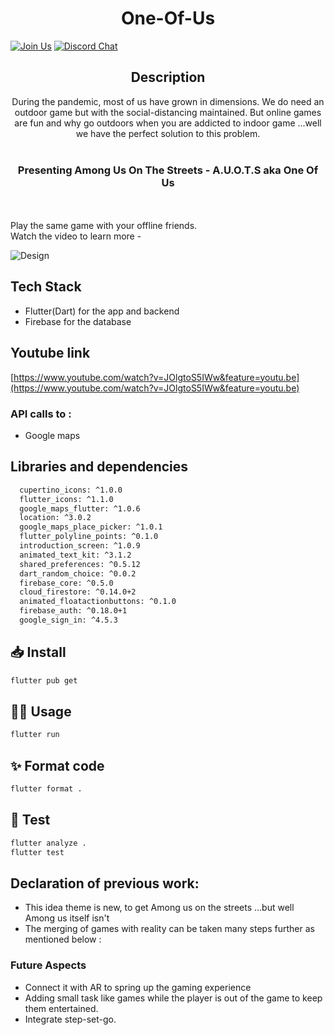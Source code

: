 <h1 align="center">One-Of-Us</h1>

[![Join Us](https://img.shields.io/badge/Join%20Us-One%20Of%20Us-red)](https://discord.gg/XmchMUZbdk)
[![Discord Chat](https://img.shields.io/discord/760928671698649098.svg)](https://discord.gg/XmchMUZbdk)


<h2 align="center">Description</h2>

<p align="center">During the pandemic, most of us have grown in dimensions. We do need an outdoor game but with the social-distancing maintained. But online games are fun and why go outdoors when you are addicted to indoor game ...well we have the perfect solution to this problem.<br><br><h3 align="center">Presenting Among Us On The Streets - A.U.O.T.S aka One Of Us</h3><br><br>Play the same game with your offline friends. <br>Watch the video to learn more - </p>

![Design](https://www.figma.com/file/P2IcQrhlDP5ot3Xp8MWhOu/Untitled?node-id=0%3A1)

## Tech Stack

- Flutter(Dart) for the app and backend
- Firebase for the database

## Youtube link
[https://www.youtube.com/watch?v=JOlgtoS5IWw&feature=youtu.be](https://www.youtube.com/watch?v=JOlgtoS5IWw&feature=youtu.be)

### API calls to :

- Google maps

## Libraries and dependencies
```sh
  cupertino_icons: ^1.0.0
  flutter_icons: ^1.1.0  
  google_maps_flutter: ^1.0.6
  location: ^3.0.2
  google_maps_place_picker: ^1.0.1
  flutter_polyline_points: ^0.1.0
  introduction_screen: ^1.0.9
  animated_text_kit: ^3.1.2
  shared_preferences: ^0.5.12
  dart_random_choice: ^0.0.2
  firebase_core: ^0.5.0
  cloud_firestore: ^0.14.0+2
  animated_floatactionbuttons: ^0.1.0
  firebase_auth: ^0.18.0+1
  google_sign_in: ^4.5.3
```


## 📥 Install

```sh
flutter pub get
```

## 👷‍♂️ Usage

```sh
flutter run
```

## ✨ Format code

```sh
flutter format .
```

## 🧪 Test

```sh
flutter analyze .
flutter test
```

## Declaration of previous work:

- This idea theme is new, to get Among us on the streets ...but well Among us itself isn't
- The merging of games with reality can be taken many steps further as mentioned below :

### Future Aspects

- Connect it with AR to spring up the gaming experience
- Adding small task like games while the player is out of the game to keep them entertained.
- Integrate step-set-go.



